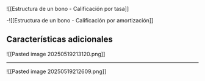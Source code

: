 ![[Estructura de un bono - Calificación por tasa]]

-![[Estructura de un bono - Calificación por amortización]]
## Características adicionales
![[Pasted image 20250519213120.png]]

---

![[Pasted image 20250519212609.png]]